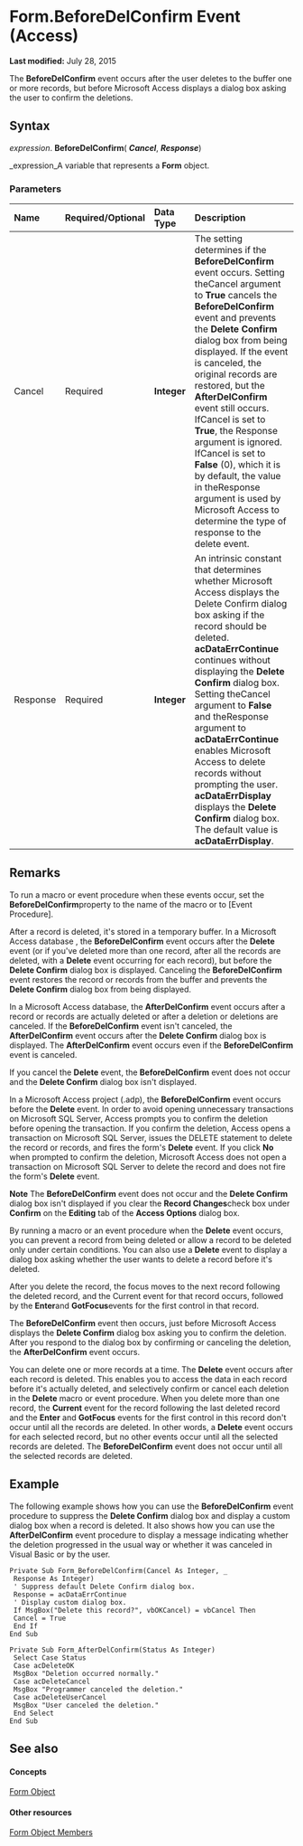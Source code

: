 
# Form.BeforeDelConfirm Event (Access)

 **Last modified:** July 28, 2015

The  **BeforeDelConfirm** event occurs after the user deletes to the buffer one or more records, but before Microsoft Access displays a dialog box asking the user to confirm the deletions.

## Syntax

 _expression_. **BeforeDelConfirm**( **_Cancel_**,  **_Response_**)

 _expression_A variable that represents a  **Form** object.


### Parameters



|**Name**|**Required/Optional**|**Data Type**|**Description**|
|:-----|:-----|:-----|:-----|
|Cancel|Required| **Integer**|The setting determines if the  **BeforeDelConfirm** event occurs. Setting theCancel argument to **True** cancels the **BeforeDelConfirm** event and prevents the **Delete Confirm** dialog box from being displayed. If the event is canceled, the original records are restored, but the **AfterDelConfirm** event still occurs. IfCancel is set to **True**, the Response argument is ignored. IfCancel is set to **False** (0), which it is by default, the value in theResponse argument is used by Microsoft Access to determine the type of response to the delete event.|
|Response|Required| **Integer**|An intrinsic constant that determines whether Microsoft Access displays the Delete Confirm dialog box asking if the record should be deleted.  **acDataErrContinue** continues without displaying the **Delete Confirm** dialog box. Setting theCancel argument to **False** and theResponse argument to **acDataErrContinue** enables Microsoft Access to delete records without prompting the user. **acDataErrDisplay** displays the **Delete Confirm** dialog box. The default value is **acDataErrDisplay**.|

## Remarks

To run a macro or event procedure when these events occur, set the  **BeforeDelConfirm**property to the name of the macro or to [Event Procedure].

After a record is deleted, it's stored in a temporary buffer. In a Microsoft Access database , the  **BeforeDelConfirm** event occurs after the **Delete** event (or if you've deleted more than one record, after all the records are deleted, with a **Delete** event occurring for each record), but before the **Delete Confirm** dialog box is displayed. Canceling the **BeforeDelConfirm** event restores the record or records from the buffer and prevents the **Delete Confirm** dialog box from being displayed.

In a Microsoft Access database, the  **AfterDelConfirm** event occurs after a record or records are actually deleted or after a deletion or deletions are canceled. If the **BeforeDelConfirm** event isn't canceled, the **AfterDelConfirm** event occurs after the **Delete Confirm** dialog box is displayed. The **AfterDelConfirm** event occurs even if the **BeforeDelConfirm** event is canceled.

If you cancel the  **Delete** event, the **BeforeDelConfirm** event does not occur and the **Delete Confirm** dialog box isn't displayed.

In a Microsoft Access project (.adp), the  **BeforeDelConfirm** event occurs before the **Delete** event. In order to avoid opening unnecessary transactions on Microsoft SQL Server, Access prompts you to confirm the deletion before opening the transaction. If you confirm the deletion, Access opens a transaction on Microsoft SQL Server, issues the DELETE statement to delete the record or records, and fires the form's **Delete** event. If you click **No** when prompted to confirm the deletion, Microsoft Access does not open a transaction on Microsoft SQL Server to delete the record and does not fire the form's **Delete** event.


 **Note**  The  **BeforeDelConfirm** event does not occur and the **Delete Confirm** dialog box isn't displayed if you clear the **Record Changes**check box under  **Confirm** on the **Editing** tab of the **Access Options** dialog box.

By running a macro or an event procedure when the  **Delete** event occurs, you can prevent a record from being deleted or allow a record to be deleted only under certain conditions. You can also use a **Delete** event to display a dialog box asking whether the user wants to delete a record before it's deleted.

After you delete the record, the focus moves to the next record following the deleted record, and the Current event for that record occurs, followed by the  **Enter**and  **GotFocus**events for the first control in that record.

The  **BeforeDelConfirm** event then occurs, just before Microsoft Access displays the **Delete Confirm** dialog box asking you to confirm the deletion. After you respond to the dialog box by confirming or canceling the deletion, the **AfterDelConfirm** event occurs.

You can delete one or more records at a time. The  **Delete** event occurs after each record is deleted. This enables you to access the data in each record before it's actually deleted, and selectively confirm or cancel each deletion in the **Delete** macro or event procedure. When you delete more than one record, the **Current** event for the record following the last deleted record and the **Enter** and **GotFocus** events for the first control in this record don't occur until all the records are deleted. In other words, a **Delete** event occurs for each selected record, but no other events occur until all the selected records are deleted. The **BeforeDelConfirm** event does not occur until all the selected records are deleted.


## Example

The following example shows how you can use the  **BeforeDelConfirm** event procedure to suppress the **Delete Confirm** dialog box and display a custom dialog box when a record is deleted. It also shows how you can use the **AfterDelConfirm** event procedure to display a message indicating whether the deletion progressed in the usual way or whether it was canceled in Visual Basic or by the user.


```
Private Sub Form_BeforeDelConfirm(Cancel As Integer, _ 
 Response As Integer) 
 ' Suppress default Delete Confirm dialog box. 
 Response = acDataErrContinue 
 ' Display custom dialog box. 
 If MsgBox("Delete this record?", vbOKCancel) = vbCancel Then 
 Cancel = True 
 End If 
End Sub 
 
Private Sub Form_AfterDelConfirm(Status As Integer) 
 Select Case Status 
 Case acDeleteOK 
 MsgBox "Deletion occurred normally." 
 Case acDeleteCancel 
 MsgBox "Programmer canceled the deletion." 
 Case acDeleteUserCancel 
 MsgBox "User canceled the deletion." 
 End Select 
End Sub
```


## See also


#### Concepts


 [Form Object](72ef9219-142b-b690-b696-3eba9a5d4522.md)
#### Other resources


 [Form Object Members](e1976b58-28ca-8f76-cdf3-6732cb06ce6c.md)
